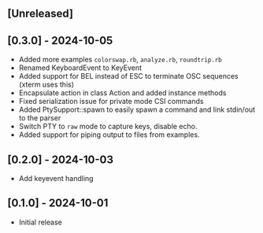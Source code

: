 ## [Unreleased]

## [0.3.0] - 2024-10-05

- Added more examples `colorswap.rb`, `analyze.rb`, `roundtrip.rb`
- Renamed KeyboardEvent to KeyEvent
- Added support for BEL instead of ESC to terminate OSC sequences (xterm uses this)
- Encapsulate action in class Action and added instance methods
- Fixed serialization issue for private mode CSI commands
- Added PtySupport::spawn to easily spawn a command and link stdin/out to the parser
- Switch PTY to `raw` mode to capture keys, disable echo.
- Added support for piping output to files from examples.

## [0.2.0] - 2024-10-03

- Add keyevent handling

## [0.1.0] - 2024-10-01

- Initial release
